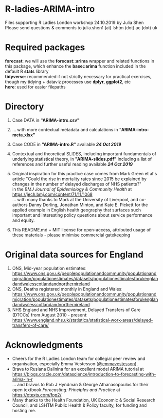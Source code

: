 # R-ladies-ARIMA-intro
Files supporting R Ladies London workshop 24.10.2019 by Julia Shen <br>
Please send questions & comments to julia.shen1 (at) lshtm (dot) ac (dot) uk

# Required packages
<b>forecast</b>: we will use the <b>forecast::arima</b> wrapper and related functions in this package, which enhance the <b>base::arima</b> function included in the default R <b>stats</b> library <br>
<b>tidyverse</b>: recommended if not strictly necessary for practical exercises, though my tidying + dataviz processes use <b>dplyr</b>, <b>ggplot2</b>, etc <br>
<b>here</b>: used for easier filepaths


# Directory
1) Case DATA in <b>"ARIMA-intro.csv"</b> <br>
2) ... with more contextual metadata and calculations in <b>"ARIMA-intro-meta.xlsx"</b> <br>
3) Case CODE in <b>"ARIMA-intro.R"</b> available <b><i>24 Oct 2019</i></b> <br>
4) Contextual and theoretical SLIDES, including important fundamentals of underlying statistical theory, in <b>"ARIMA-slides.pdf"</b> including a list of references and further useful reading available <b><i>24 Oct 2019</i></b><br> 
5) Original inspiration for this practice case comes from Mark Green et al's article "Could the rise in mortality rates since 2015 be explained by changes in the number of delayed discharges of NHS patients?" <br>
in the <i>BMJ Journal of Epidemiology & Community Health</i> at https://jech.bmj.com/content/71/11/1068 <br>
... with many thanks to Mark at the University of Liverpool, and co-authors Danny Dorling, Jonathan Minton, and Kate E. Pickett for the applied example in English health geography that surfaces such important and interesting policy questions about service performance and equity. <br>

6) This README.md + MIT license for open-access, attributed usage of these materials - please minimise commercial gatekeeping


# Original data sources for England
1) ONS, Mid-year population estimates: https://www.ons.gov.uk/peoplepopulationandcommunity/populationandmigration/populationestimates/datasets/populationestimatesforukenglandandwalesscotlandandnorthernireland <br>
2) ONS, Deaths registered monthly in England and Wales: https://www.ons.gov.uk/peoplepopulationandcommunity/populationandmigration/populationestimates/datasets/populationestimatesforukenglandandwalesscotlandandnorthernireland <br>
3) NHS England and NHS Improvement, Delayed Transfers of Care (DTOCs) from August 2010 - present: https://www.england.nhs.uk/statistics/statistical-work-areas/delayed-transfers-of-care/<br>

# Acknowledgments
- Cheers for the R Ladies London team for collegial peer review and organisation, especially Emma Vestesson (<a href="https://github.com/emmavestesson">@emmavestesson</a>). <br>
- Brava to Ruslana Dalinina for an excellent model ARIMA tutorial at https://blogs.oracle.com/datascience/introduction-to-forecasting-with-arima-in-r <br>
... and bravos to Rob J Hyndman & George Athanasopoulos for their open textbook <i>Forecasting: Principles and Practice</i> at https://otexts.com/fpp2/ <br>
- Many thanks to the Health Foundation, UK Economic & Social Research Council, and LSHTM Public Health & Policy faculty, for funding and hosting me.
